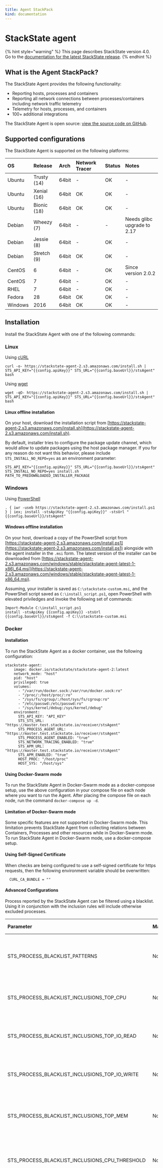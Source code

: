 ```yaml
---
title: Agent StackPack
kind: documentation
---
```


# StackState agent

{% hint style="warning" %}
This page describes StackState version 4.0.  
Go to the [documentation for the latest StackState release](https://docs.stackstate.com/).
{% endhint %}

## What is the Agent StackPack?

The StackState Agent provides the following functionality:

* Reporting hosts, processes and containers
* Reporting all network connections between processes/containers including network traffic telemetry
* Telemetry for hosts, processes, and containers
* 100+ additional integrations

The StackState Agent is open source: [view the source code on GitHub](https://github.com/StackVista/stackstate-agent).

## Supported configurations

The StackState Agent is supported on the following platforms:

| OS | Release | Arch | Network Tracer | Status | Notes |
| :--- | :--- | :--- | :--- | :--- | :--- |
| Ubuntu | Trusty \(14\) | 64bit | - | OK | - |
| Ubuntu | Xenial \(16\) | 64bit | OK | OK | - |
| Ubuntu | Bionic \(18\) | 64bit | OK | OK | - |
| Debian | Wheezy \(7\) | 64bit | - | - | Needs glibc upgrade to 2.17 |
| Debian | Jessie \(8\) | 64bit | - | OK | - |
| Debian | Stretch \(9\) | 64bit | OK | OK | - |
| CentOS | 6 | 64bit | - | OK | Since version 2.0.2 |
| CentOS | 7 | 64bit | - | OK | - |
| RHEL | 7 | 64bit | - | OK | - |
| Fedora | 28 | 64bit | OK | OK | - |
| Windows | 2016 | 64bit | OK | OK | - |

## Installation

Install the StackState Agent with one of the following commands:

### Linux

Using [cURL](https://curl.haxx.se)

```text
curl -o- https://stackstate-agent-2.s3.amazonaws.com/install.sh | STS_API_KEY="{{config.apiKey}}" STS_URL="{{config.baseUrl}}/stsAgent" bash
```

Using [wget](https://www.gnu.org/software/wget/)

```text
wget -qO- https://stackstate-agent-2.s3.amazonaws.com/install.sh | STS_API_KEY="{{config.apiKey}}" STS_URL="{{config.baseUrl}}/stsAgent" bash
```

#### Linux offline installation

On your host, download the installation script from [https://stackstate-agent-2.s3.amazonaws.com/install.sh](https://stackstate-agent-2.s3.amazonaws.com/install.sh).

By default, installer tries to configure the package update channel, which would allow to update packages using the host package manager. If you for any reason do not want this behavior, please include `STS_INSTALL_NO_REPO=yes` as an environment parameter:

```text
STS_API_KEY="{{config.apiKey}}" STS_URL="{{config.baseUrl}}/stsAgent" STS_INSTALL_NO_REPO=yes install.sh PATH_TO_PREDOWNLOADED_INSTALLER_PACKAGE
```

### Windows

Using [PowerShell](https://docs.microsoft.com/en-us/powershell/scripting/install/installing-windows-powershell?view=powershell-6)

```text
. { iwr -useb https://stackstate-agent-2.s3.amazonaws.com/install.ps1 } | iex; install -stsApiKey "{{config.apiKey}}" -stsUrl "{{config.baseUrl}}/stsAgent"
```

#### Windows offline installation

On your host, download a copy of the PowerShell script from [https://stackstate-agent-2.s3.amazonaws.com/install.ps1](https://stackstate-agent-2.s3.amazonaws.com/install.ps1) alongside with the agent installer in the `.msi` form. The latest version of the installer can be downloaded from [https://stackstate-agent-2.s3.amazonaws.com/windows/stable/stackstate-agent-latest-1-x86\_64.msi](https://stackstate-agent-2.s3.amazonaws.com/windows/stable/stackstate-agent-latest-1-x86_64.msi).

Assuming, your installer is saved as `C:\stackstate-custom.msi`, and the PowerShell script saved as `C:\install_script.ps1`, open PowerShell with elevated priviledges and invoke the following set of commands:

```text
Import-Module C:\install_script.ps1
install -stsApiKey {{config.apiKey}} -stsUrl {{config.baseUrl}}/stsAgent -f C:\\stackstate-custom.msi
```

### Docker

#### Installation

To run the StackState Agent as a docker container, use the following configuration:

```text
stackstate-agent:
    image: docker.io/stackstate/stackstate-agent-2:latest
    network_mode: "host"
    pid: "host"
    privileged: true
    volumes:
      - "/var/run/docker.sock:/var/run/docker.sock:ro"
      - "/proc/:/host/proc/:ro"
      - "/sys/fs/cgroup/:/host/sys/fs/cgroup:ro"
      - "/etc/passwd:/etc/passwd:ro"
      - "/sys/kernel/debug:/sys/kernel/debug"
    environment:
      STS_API_KEY: "API_KEY"
      STS_STS_URL: "https://master.test.stackstate.io/receiver/stsAgent"
      STS_PROCESS_AGENT_URL: "https://master.test.stackstate.io/receiver/stsAgent"
      STS_PROCESS_AGENT_ENABLED: "true"
      STS_NETWORK_TRACING_ENABLED: "true"
      STS_APM_URL: "https://master.test.stackstate.io/receiver/stsAgent"
      STS_APM_ENABLED: "true"
      HOST_PROC: "/host/proc"
      HOST_SYS: "/host/sys"
```

#### Using Docker-Swarm mode

To run the StackState Agent in Docker-Swarm mode as a docker-compose setup, use the above configuration in your compose file on each node where you want to run the Agent. After placing the compose file on each node, run the command `docker-compose up -d`.

#### Limitation of Docker-Swarm mode

Some specific features are not supported in Docker-Swarm mode. This limitation prevents StackState Agent from collecting relations between Containers, Processes and other resources while in Docker-Swarm mode. To run StackState Agent in Docker-Swarm mode, use a docker-compose setup.

#### Using Self-Signed Certificate

When checks are being configured to use a self-signed certificate for https requests, then the following environment variable should be overwritten:

```text
  CURL_CA_BUNDLE = ""
```

####  Advanced Configurations

Process reported by the StackState Agent can be filtered using a blacklist. Using it in conjunction with the inclusion rules will include otherwise excluded processes.

| Parameter | Mandatory | Default Value | Description |
| :--- | :--- | :--- | :--- |
| STS\_PROCESS\_BLACKLIST\_PATTERNS | No | [See  Github](https://github.com/StackVista/stackstate-process-agent/blob/master/config/config_nix.go) | A list of regex patterns that will exclude a process if matched |
| STS\_PROCESS\_BLACKLIST\_INCLUSIONS\_TOP\_CPU | No | 0 | Number of processes to report that have a high CPU usage |
| STS\_PROCESS\_BLACKLIST\_INCLUSIONS\_TOP\_IO\_READ | No | 0 | Number of processes to report that have a high IO read usage |
| STS\_PROCESS\_BLACKLIST\_INCLUSIONS\_TOP\_IO\_WRITE | No | 0 | Number of processes to report that have a high IO write usage |
| STS\_PROCESS\_BLACKLIST\_INCLUSIONS\_TOP\_MEM | No | 0 | Number of processes to report that have a high Memory usage |
| STS\_PROCESS\_BLACKLIST\_INCLUSIONS\_CPU\_THRESHOLD | No |  | Threshold that enables the reporting of high CPU usage processes |
| STS\_PROCESS\_BLACKLIST\_INCLUSIONS\_MEM\_THRESHOLD | No |  | Threshold that enables the reporting of high Memory usage processes |

Certain features of the agent can be turned off if not needed:

| Parameter | Mandatory | Default Value | Description |
| :--- | :--- | :--- | :--- |
| STS\_PROCESS\_AGENT\_ENABLED | No | True | Whenever process agent should be enabled |
| STS\_APM\_ENABLED | No | True | Whenever trace agent should be enabled |
| STS\_NETWORK\_TRACING\_ENABLED | No | True | Whenever network tracer should be enabled |

#### Troubleshooting

To troubleshoot the StackState Agent container, set the logging level to `debug` using the `STS_LOG_LEVEL` environment variable:

```text
STS_LOG_LEVEL: "DEBUG"
```

## Configuration

#### Linux

The configuration file for the StackState Agent is located at `/etc/stackstate-agent/stackstate.yaml`

Configuration files for integrations are located in `/etc/stackstate-agent/conf.d/`

#### Windows

The configuration file for the StackState Agent is located at `C:\ProgramData\StackState\stackstate.yaml`

Configuration files for integrations are located in `C:\ProgramData\StackState\conf.d`

## Troubleshooting

Try running the info command to see the state of the StackState Agent.

#### Linux

Logs for the subsystems are in the following files:

```text
/var/log/stackstate-agent/agent.log
/var/log/stackstate-agent/process-agent.log
```

#### Windows

Logs for the subsystems are in the following files:

```text
﻿C:\ProgramData\StackState\logs\agent.log
﻿C:\ProgramData\StackState\logs\process-agent.log
```

## Starting and Stopping the StackState Agent

#### Linux

To manually start the StackState Agent:

```text
sudo service stackstate-agent start
```

To stop the StackState Agent:

```text
sudo service stackstate-agent stop
```

To restart the StackState Agent and to reload the configuration files:

```text
sudo service stackstate-agent restart
```

#### Windows

Following commands require elevated privileges:

* Manually start the StackState Agent with CMD:

  ```text
  "C:\Program Files\StackState\StackState Agent\embedded\agent.exe" start-service
  ```

* Manually start the StackState Agent with PowerShell:

  ```text
  & "C:\Program Files\StackState\StackState Agent\embedded\agent.exe" start-service
  ```

* Manually stop the StackState Agent with CMD:

  ```text
  "C:\Program Files\StackState\StackState Agent\embedded\agent.exe" stopservice
  ```

* Manually stop the StackState Agent with PowerShell:

  ```text
  & "C:\Program Files\StackState\StackState Agent\embedded\agent.exe" stopservice
  ```

* Manually restart StackState Agent and to reload configuration files with CMD:

  ```text
  "C:\Program Files\StackState\StackState Agent\embedded\agent.exe" restart-service
  ```

* Manually restart StackState Agent and to reload configuration files with PowerShell:

  ```text
  & "C:\Program Files\StackState\StackState Agent\embedded\agent.exe" restart-service
  ```

Below commands need to be invoked from `"C:\Program Files\StackState\StackState Agent\embedded"` directory.

To manually start the StackState Agent:

```text
"./agent.exe start-service"
```

To stop the StackState Agent:

```text
"./agent.exe stopservice"
```

To restart the StackState Agent and to reload the configuration files:

```text
"./agent.exe restart-service"
```

## Status and Information

#### Linux

To check if the StackState Agent is running and receive information about the Agent's state:

```text
sudo service stackstate-agent status
```

Tracebacks for errors can be retrieved by setting the -v flag:

```text
sudo service stackstate-agent status -v
```

#### Windows

To check if the StackState Agent is running and receive information about the Agent's state:

```text
"./agent.exe status"
```

